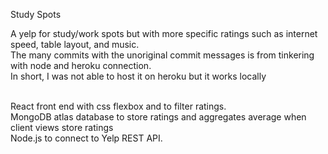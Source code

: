 Study Spots

A yelp for study/work spots but with more specific ratings such as internet speed, table layout, and music. <br />
The many commits with the unoriginal commit messages is from tinkering with node and heroku connection. <br />
In short, I was not able to host it on heroku but it works locally <br />
<br />

React front end with css flexbox and to filter ratings. <br />
MongoDB atlas database to store ratings and aggregates average when client views store ratings <br />
Node.js to connect to Yelp REST API.
